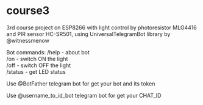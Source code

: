 # course3

3rd course project on ESP8266 with light control by photoresistor MLG4416
and PIR sensor HC-SR501, using UniversalTelegramBot library by @witnessmenow

Bot commands:
/help - about bot  
/on - switch ON the light  
/off - switch OFF the light  
/status - get LED status

Use @BotFather telegram bot for get your bot and its token

Use @username_to_id_bot telegram bot for get your CHAT_ID
